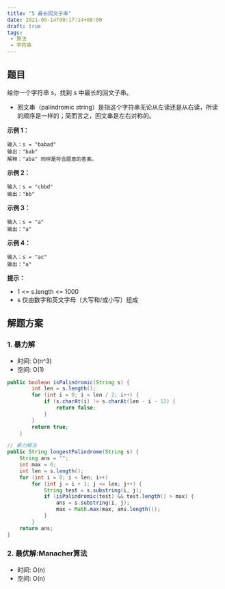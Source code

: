 ```yaml
---
title: "5 最长回文子串"
date: 2021-05-14T00:17:14+08:00
draft: true
tags:
 - 算法
 - 字符串
---
```


## 题目
给你一个字符串 s，找到 s 中最长的回文子串。
- 回文串（palindromic string）是指这个字符串无论从左读还是从右读，所读的顺序是一样的；简而言之，回文串是左右对称的。

**示例 1：**
```
输入：s = "babad"
输出："bab"
解释："aba" 同样是符合题意的答案。
```

**示例 2：**
```
输入：s = "cbbd"
输出："bb"
```

**示例 3：**
```
输入：s = "a"
输出："a"
```

**示例 4：**
```
输入：s = "ac"
输出："a"
```

**提示：**
- 1 <= s.length <= 1000
- s 仅由数字和英文字母（大写和/或小写）组成

## 解题方案
### 1. 暴力解 
- 时间: O(n^3)
- 空间: O(1)
```java
public boolean isPalindromic(String s) {
		int len = s.length();
		for (int i = 0; i < len / 2; i++) {
			if (s.charAt(i) != s.charAt(len - i - 1)) {
				return false;
			}
		}
		return true;
	}

// 暴力解法
public String longestPalindrome(String s) {
    String ans = "";
    int max = 0;
    int len = s.length();
    for (int i = 0; i < len; i++)
        for (int j = i + 1; j <= len; j++) {
            String test = s.substring(i, j);
            if (isPalindromic(test) && test.length() > max) {
                ans = s.substring(i, j);
                max = Math.max(max, ans.length());
            }
        }
    return ans;
}
```
### 2. 最优解:Manacher算法
- 时间: O(n)
- 空间: O(n)